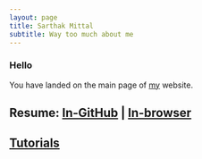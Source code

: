 ```yaml
---
layout: page
title: Sarthak Mittal
subtitle: Way too much about me
---
```


### Hello
You have landed on the main page of [my](/aboutme) website.

## Resume: [In-GitHub](https://github.com/sarthakmittal92/sarthakmittal92.github.io/blob/main/CV.pdf) | [In-browser](/CV.pdf)

## [Tutorials](/tuts)